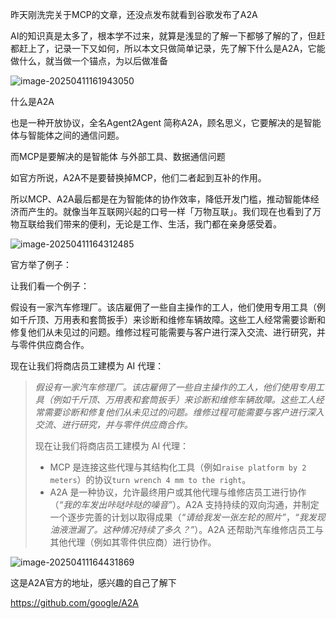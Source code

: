 昨天刚洗完关于MCP的文章，还没点发布就看到谷歌发布了A2A

AI的知识真是太多了，根本学不过来，就算是浅显的了解一下都够了解的了，但赶都赶上了，记录一下又如何，所以本文只做简单记录，先了解下什么是A2A，它能做什么，就当做一个锚点，为以后做准备

![image-20250411161943050](https://img.wangms.com/blog/image-20250411161943050.png)

什么是A2A

也是一种开放协议，全名Agent2Agent 简称A2A，顾名思义，它要解决的是智能体与智能体之间的通信问题。

而MCP是要解决的是智能体 与外部工具、数据通信问题

如官方所说，A2A不是要替换掉MCP，他们二者起到互补的作用。

所以MCP、A2A最后都是在为智能体的协作效率，降低开发门槛，推动智能体经济而产生的。就像当年互联网兴起的口号一样「万物互联」。我们现在也看到了万物互联给我们带来的便利，无论是工作、生活，我门都在亲身感受着。

![image-20250411164312485](https://img.wangms.com/blog/image-20250411164312485.png)

官方举了例子：

让我们看一个例子：

假设有一家汽车修理厂。该店雇佣了一些自主操作的工人，他们使用专用工具（例如千斤顶、万用表和套筒扳手）来诊断和维修车辆故障。这些工人经常需要诊断和修复他们从未见过的问题。维修过程可能需要与客户进行深入交流、进行研究，并与零件供应商合作。

现在让我们将商店员工建模为 AI 代理：

> *假设有一家汽车修理厂。该店雇佣了一些自主操作的工人，他们使用专用工具（例如千斤顶、万用表和套筒扳手）来诊断和维修车辆故障。这些工人经常需要诊断和修复他们从未见过的问题。维修过程可能需要与客户进行深入交流、进行研究，并与零件供应商合作。*
>
> 现在让我们将商店员工建模为 AI 代理：
>
> - MCP 是连接这些代理与其结构化工具（例如`raise platform by 2 meters`）的协议`turn wrench 4 mm to the right`。
> - A2A 是一种协议，允许最终用户或其他代理与维修店员工进行协作（*“我的车发出咔哒咔哒的噪音”*）。A2A 支持持续的双向沟通，并制定一个逐步完善的计划以取得成果（*“请给我发一张左轮的照片”*，*“我发现油液泄漏了。这种情况持续了多久？”*）。A2A 还帮助汽车维修店员工与其他代理（例如其零件供应商）进行协作。

![image-20250411164431869](https://img.wangms.com/blog/image-20250411164431869.png)

这是A2A官方的地址，感兴趣的自己了解下

https://github.com/google/A2A